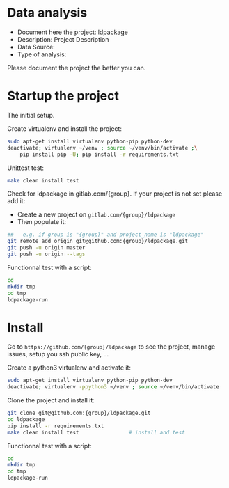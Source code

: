 # Data analysis
- Document here the project: ldpackage
- Description: Project Description
- Data Source:
- Type of analysis:

Please document the project the better you can.

# Startup the project

The initial setup.

Create virtualenv and install the project:
```bash
sudo apt-get install virtualenv python-pip python-dev
deactivate; virtualenv ~/venv ; source ~/venv/bin/activate ;\
    pip install pip -U; pip install -r requirements.txt
```

Unittest test:
```bash
make clean install test
```

Check for ldpackage in gitlab.com/{group}.
If your project is not set please add it:

- Create a new project on `gitlab.com/{group}/ldpackage`
- Then populate it:

```bash
##   e.g. if group is "{group}" and project_name is "ldpackage"
git remote add origin git@github.com:{group}/ldpackage.git
git push -u origin master
git push -u origin --tags
```

Functionnal test with a script:

```bash
cd
mkdir tmp
cd tmp
ldpackage-run
```

# Install

Go to `https://github.com/{group}/ldpackage` to see the project, manage issues,
setup you ssh public key, ...

Create a python3 virtualenv and activate it:

```bash
sudo apt-get install virtualenv python-pip python-dev
deactivate; virtualenv -ppython3 ~/venv ; source ~/venv/bin/activate
```

Clone the project and install it:

```bash
git clone git@github.com:{group}/ldpackage.git
cd ldpackage
pip install -r requirements.txt
make clean install test                # install and test
```
Functionnal test with a script:

```bash
cd
mkdir tmp
cd tmp
ldpackage-run
```
